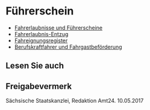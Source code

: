 # Führerschein

* [Fahrerlaubnisse und Führerscheine](https://amt24dev.sachsen.de/zufi/lebenslagen/5000910)
* [Fahrerlaubnis-Entzug](https://amt24dev.sachsen.de/zufi/lebenslagen/5000028)
* [Fahreignungsregister](https://amt24dev.sachsen.de/zufi/lebenslagen/5000530)
* [Berufskraftfahrer und Fahrgastbeförderung](https://amt24dev.sachsen.de/zufi/lebenslagen/5000024)

## Lesen Sie auch

## Freigabevermerk

Sächsische Staatskanzlei, Redaktion Amt24. 10.05.2017
